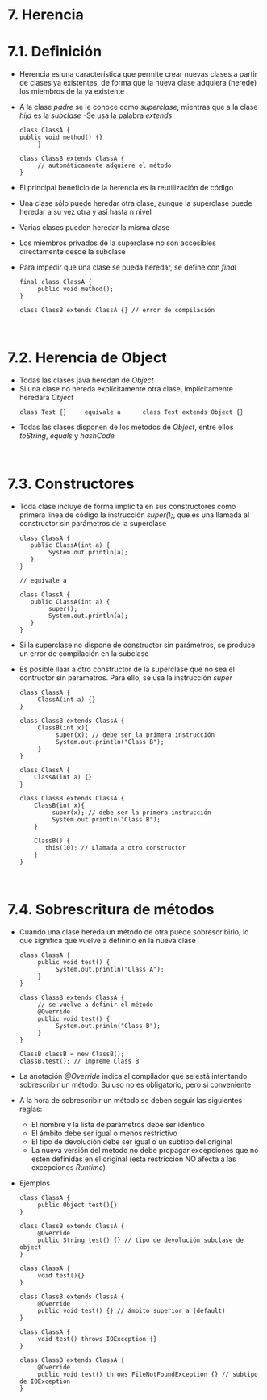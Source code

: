 # 7. Herencia

# 7.1. Definición

- Herencia es una característica que permite crear nuevas clases a partir de clases ya existentes, de forma que la nueva clase adquiera (herede) los miembros de la ya existente
- A la clase _padre_ se le conoce como _superclase_, mientras que a la clase _hija_ es la _subclase_
  -Se usa la palabra _extends_

  ```
  class ClassA {
  public void method() {}
       }

  class ClassB extends ClassA {
       // automáticamente adquiere el método
  }
  ```

- El principal beneficio de la herencia es la reutilización de código
- Una clase sólo puede heredar otra clase, aunque la superclase puede heredar a su vez otra y así hasta n nivel
- Varias clases pueden heredar la misma clase
- Los miembros privados de la superclase no son accesibles directamente desde la subclase
- Para impedir que una clase se pueda heredar, se define con _final_

  ```
  final class ClassA {
       public void method();
  }

  class ClassB extends ClassA {} // error de compilación
  ```

<br>

# 7.2. Herencia de Object

- Todas las clases java heredan de _Object_
- Si una clase no hereda explícitamente otra clase, implícitamente heredará _Object_
  ```
  class Test {}     equivale a      class Test extends Object {}
  ```
- Todas las clases disponen de los métodos de _Object_, entre ellos _toString_, _equals_ y _hashCode_

<br>

# 7.3. Constructores

- Toda clase incluye de forma implícita en sus constructores como primera línea de código la instrucción _super();_, que es una llamada al constructor sin parámetros de la superclase

  ```
  class ClassA {
     public ClassA(int a) {
          System.out.println(a);
     }
  }

  // equivale a

  class ClassA {
     public ClassA(int a) {
          super();
          System.out.println(a);
     }
  }
  ```

- Si la superclase no dispone de constructor sin parámetros, se produce un error de compilación en la subclase

- Es posible llaar a otro constructor de la superclase que no sea el contructor sin parámetros. Para ello, se usa la instrucción _super_

  ```
  class ClassA {
       ClassA(int a) {}
  }

  class ClassB extends ClassA {
       ClassB(int x){
            super(x); // debe ser la primera instrucción
            System.out.println("Class B");
       }
  }
  ```

  ```
  class ClassA {
      ClassA(int a) {}
  }

  class ClassB extends ClassA {
      ClassB(int x){
           super(x); // debe ser la primera instrucción
           System.out.println("Class B");
      }

      ClassB() {
         this(10); // Llamada a otro constructor
      }
  }
  ```

<br>

# 7.4. Sobrescritura de métodos

- Cuando una clase hereda un método de otra puede sobrescribirlo, lo que significa que vuelve a definirlo en la nueva clase

  ```
  class ClassA {
       public void test() {
            System.out.println("Class A");
       }
  }

  class ClassB extends ClassA {
       // se vuelve a definir el método
       @Override
       public void test() {
            System.out.prinln("Class B");
       }
  }

  ClassB classB = new ClassB();
  classB.test(); // impreme Class B
  ```

- La anotación _@Override_ indica al compilador que se está intentando sobrescribir un método. Su uso no es obligatorio, pero si conveniente

- A la hora de sobrescribir un método se deben seguir las siguientes reglas:
  - El nombre y la lista de parámetros debe ser idéntico
  - El ámbito debe ser igual o menos restrictivo
  - El tipo de devolución debe ser igual o un subtipo del original
  - La nueva versión del método no debe propagar excepciones que no estén definidas en el original (esta restricción NO afecta a las excepciones _Runtime_)
- Ejemplos

  ```
  class ClassA {
       public Object test(){}
  }

  class ClassB extends ClassA {
       @Override
       public String test() {} // tipo de devolución subclase de object
  }
  ```

  ```
  class ClassA {
       void test(){}
  }

  class ClassB extends ClassA {
       @Override
       public void test() {} // ámbito superior a (default)
  }
  ```

  ```
  class ClassA {
       void test() throws IOException {}
  }

  class ClassB extends ClassA {
       @Override
       public void test() throws FileNotFoundException {} // subtipo de IOException
  }
  ```
